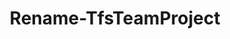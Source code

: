﻿---
title: Rename-TfsTeamProject
breadcrumbs: [ "TeamProject" ]
parent: "TeamProject"
description: "Renames a team project. "
remarks: 
parameterSets: 
  "_All_": [ Collection, Force, NewName, Project, Server ] 
  "__AllParameterSets":  
    Project: 
      type: "object"  
      position: "0"  
    NewName: 
      type: "string"  
      position: "1"  
      required: true  
    Collection: 
      type: "object"  
    Force: 
      type: "SwitchParameter"  
    Server: 
      type: "object" 
parameters: 
  - name: "Project" 
    description: "Specifies the name of a Team Project to rename. " 
    globbing: false 
    pipelineInput: "true (ByValue)" 
    position: 0 
    type: "object" 
  - name: "Force" 
    description: "Forces the renaming of the team project. When omitted, the command prompts for confirmation prior to renaming the team project. " 
    globbing: false 
    type: "SwitchParameter" 
    defaultValue: "False" 
  - name: "NewName" 
    description: "Specifies the new name of the item. Enter only a name - i.e., for items that support paths, do not enter a path and name. " 
    required: true 
    globbing: false 
    position: 1 
    type: "string" 
  - name: "Collection" 
    description: "Specifies the URL to the Team Project Collection or Azure DevOps Organization to connect to, a TfsTeamProjectCollection object (Windows PowerShell only), or a VssConnection object. You can also connect to an Azure DevOps Services organizations by simply providing its name instead of the full URL. For more details, see the Get-TfsTeamProjectCollection cmdlet. When omitted, it defaults to the connection set by Connect-TfsTeamProjectCollection (if any). " 
    globbing: false 
    type: "object" 
    aliases: [ Organization ] 
  - name: "Organization" 
    description: "Specifies the URL to the Team Project Collection or Azure DevOps Organization to connect to, a TfsTeamProjectCollection object (Windows PowerShell only), or a VssConnection object. You can also connect to an Azure DevOps Services organizations by simply providing its name instead of the full URL. For more details, see the Get-TfsTeamProjectCollection cmdlet. When omitted, it defaults to the connection set by Connect-TfsTeamProjectCollection (if any). This is an alias of the Collection parameter." 
    globbing: false 
    type: "object" 
    aliases: [ Organization ] 
  - name: "Server" 
    description: "Specifies the URL to the Team Foundation Server to connect to, a TfsConfigurationServer object (Windows PowerShell only), or a VssConnection object. When omitted, it defaults to the connection set by Connect-TfsConfiguration (if any). For more details, see the Get-TfsConfigurationServer cmdlet. " 
    globbing: false 
    type: "object"
inputs: 
  - type: "System.Object" 
    description: "Specifies the name of a Team Project to rename. "
outputs: 
notes: 
relatedLinks: 
  - text: "Online Version:" 
    uri: "https://tfscmdlets.dev/docs/cmdlets/TeamProject/Rename-TfsTeamProject"
aliases: 
examples: 
---
